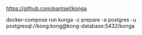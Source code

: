 https://github.com/pantsel/konga


 docker-compose run konga -c prepare -a postgres -u postgresql://kong:kong@kong-database:5432/konga
